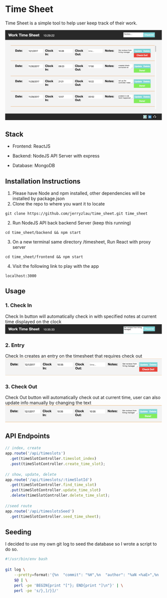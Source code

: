 # Time Sheet

Time Sheet is a simple tool to help user keep track of their work.

![landing](https://github.com/jerryzlau/time_sheet/blob/master/docs/landing.png)

## Stack 
* Frontend: ReactJS

* Backend: NodeJS API Server with express

* Database: MongoDB

## Installation Instructions 
1. Please have Node and npm installed, other dependencies will be installed by package.json
2. Clone the repo to where you want it to locate
```
git clone https://github.com/jerryzlau/time_sheet.git time_sheet
```
2. Run NodeJS API back backend Server (keep this running)
``` 
cd time_sheet/backend && npm start 
```
3. On a new terminal same directory /timesheet, Run React with proxy server
```
cd time_sheet/frontend && npm start 
```
4. Visit the following link to play with the app
```
localhost:3000
```

## Usage

### 1. Check In
Check In button will automatically check in with specified notes at current time displayed on the clock
![checkin](https://github.com/jerryzlau/time_sheet/blob/master/docs/checkin.png)

### 2. Entry 
Check In creates an entry on the timesheet that requires check out
![unchecked](https://github.com/jerryzlau/time_sheet/blob/master/docs/unchecked.png)

### 3. Check Out 
Check Out button will automatically check out at current time, user can also update info manually by changing the text
![checked](https://github.com/jerryzlau/time_sheet/blob/master/docs/checked.png)

## API Endpoints 
```javascript
// index, create 
app.route('/api/timeslots')
  .get(timeSlotController.timeslot_index)
  .post(timeSlotController.create_time_slot);

// show, update, delete
app.route('/api/timeslots/:timeSlotId')
  .get(timeSlotController.find_time_slot)
  .put(timeSlotController.update_time_slot)
  .delete(timeSlotController.delete_time_slot);

//seed route 
app.route('/api/timeslotsSeed')
  .get(timeSlotController.seed_time_sheet);
```

## Seeding 
I decided to use my own git log to seed the database so I wrote a script to do so.
```sh
#!/usr/bin/env bash

git log \
    --pretty=format:'{%n  "commit": "%H",%n  "author": "%aN <%aE>",%n  "date": "%ad",%n  "message": "%f"%n},' \
    $@ | \
    perl -pe 'BEGIN{print "["}; END{print "]\n"}' | \
    perl -pe 's/},]/}]/'
```


